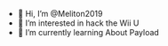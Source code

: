 - 👋 Hi, I’m @Meliton2019
- 👀 I’m interested in hack the Wii U
- 🌱 I’m currently learning About Payload
<!---
Meliton2019/Meliton2019 is a ✨ special ✨ repository because its `README.md` (this file) appears on your GitHub profile.
You can click the Preview link to take a look at your changes.
--->
